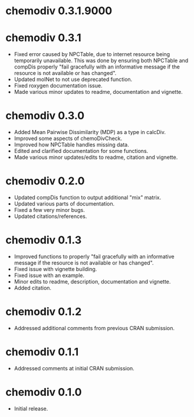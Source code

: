 # chemodiv 0.3.1.9000



# chemodiv 0.3.1

* Fixed error caused by NPCTable, due to internet resource being
temporarily unavailable. This was done by ensuring both NPCTable and compDis 
properly "fail gracefully with an informative message if the resource 
is not available or has changed".
* Updated molNet to not use deprecated function.
* Fixed roxygen documentation issue.
* Made various minor updates to readme, documentation and vignette. 

# chemodiv 0.3.0

* Added Mean Pairwise Dissimilarity (MDP) as a type in calcDiv.
* Improved some aspects of chemoDivCheck.
* Improved how NPCTable handles missing data.
* Edited and clarified documentation for some functions.
* Made various minor updates/edits to readme, citation and vignette. 

# chemodiv 0.2.0

* Updated compDis function to output additional "mix" matrix.
* Updated various parts of documentation.
* Fixed a few very minor bugs.
* Updated citations/references.

# chemodiv 0.1.3

* Improved functions to properly "fail gracefully with an informative message 
if the resource is not available or has changed". 
* Fixed issue with vignette building.
* Fixed issue with an example.
* Minor edits to readme, description, documentation and vignette.
* Added citation.

# chemodiv 0.1.2

* Addressed additional comments from previous CRAN submission.

# chemodiv 0.1.1

* Addressed comments at initial CRAN submission.

# chemodiv 0.1.0

* Initial release.
